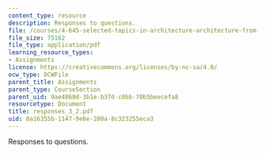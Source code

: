 ```yaml
---
content_type: resource
description: Responses to questions.
file: /courses/4-645-selected-topics-in-architecture-architecture-from-1750-to-the-present-fall-2004/8a16355b11479e6e280a8c323255eca3_responses_3_2.pdf
file_size: 75162
file_type: application/pdf
learning_resource_types:
- Assignments
license: https://creativecommons.org/licenses/by-nc-sa/4.0/
ocw_type: OCWFile
parent_title: Assignments
parent_type: CourseSection
parent_uid: 9ae4868d-3b1e-b37d-c0bb-70b5beecefa8
resourcetype: Document
title: responses_3_2.pdf
uid: 8a16355b-1147-9e6e-280a-8c323255eca3
---
```

Responses to questions.